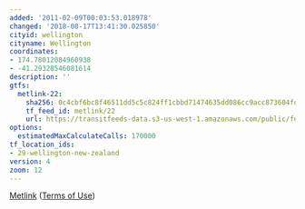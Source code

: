 ```yaml
---
added: '2011-02-09T00:03:53.018978'
changed: '2018-08-17T13:41:30.025850'
cityid: wellington
cityname: Wellington
coordinates:
- 174.78012084960938
- -41.29328546081614
description: ''
gtfs:
  metlink-22:
    sha256: 0c4cbf6bc8f46511dd5c5c824ff1cbbd71474635dd086cc9acc873604fdd5a4c
    tf_feed_id: metlink/22
    url: https://transitfeeds-data.s3-us-west-1.amazonaws.com/public/feeds/metlink/22/20180802/gtfs.zip
options:
  estimatedMaxCalculateCalls: 170000
tf_location_ids:
- 29-wellington-new-zealand
version: 4
zoom: 12
---
```


[Metlink](http://www.metlink.org.nz/) ([Terms of Use](http://www.metlink.org.nz/gtf-terms-of-use/))
